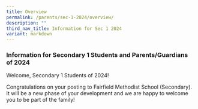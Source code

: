 ```yaml
---
title: Overview
permalink: /parents/sec-1-2024/overview/
description: ""
third_nav_title: Information for Sec 1 2024
variant: markdown
---
```

### Information for Secondary 1 Students and Parents/Guardians of 2024





Welcome, Secondary 1 Students of 2024!

  

Congratulations on your posting to Fairfield Methodist School (Secondary). It will be a new phase of your development and we are happy to welcome you to be part of the family!